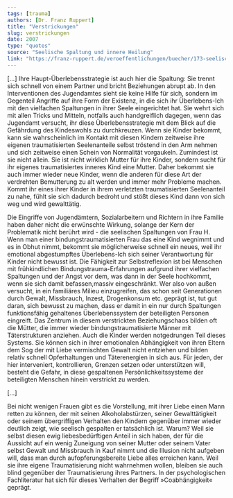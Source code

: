 ```yaml
---
tags: [trauma]
authors: [Dr. Franz Ruppert]
title: "Verstrickungen"
slug: verstrickungen
date: 2007
type: "quotes"
source: "Seelische Spaltung und innere Heilung"
link: "https://franz-ruppert.de/veroeffentlichungen/buecher/173-seelische-spaltung-und-innere-heilung-2007"
---
```


[…] Ihre Haupt-Überlebensstrategie ist auch hier die Spaltung: Sie trennt sich schnell von einem Partner und bricht Beziehungen abrupt ab. In den Interventionen des Jugendamtes sieht sie keine Hilfe für sich, sondern im Gegenteil Angriffe auf ihre Form der Existenz, in die sich ihr Überlebens-Ich mit den vielfachen Spaltungen in ihrer Seele eingerichtet hat. Sie wehrt sich mit allen Tricks und Mitteln, notfalls auch handgreiflich dagegen, wenn das Jugendamt versucht, ihr diese Überlebensstrategie mit dem Blick auf die Gefährdung des Kindeswohls zu durchkreuzen. Wenn sie Kinder bekommt, kann sie wahrscheinlich im Kontakt mit diesen Kindern zeitweise ihre eigenen traumatisierten Seelenanteile selbst tröstend in den Arm nehmen und sich zeitweise einen Schein von Normalität vorgaukeln. Zumindest ist sie nicht allein. Sie ist nicht wirklich Mutter für ihre Kinder, sondern sucht für ihr eigenes traumatisiertes inneres Kind eine Mutter. Daher bekommt sie auch immer wieder neue Kinder, wenn die anderen für diese Art der verdrehten Bemutterung zu alt werden und immer mehr Probleme machen. Kommt ihr eines ihrer Kinder in ihrem verletzten traumatisierten Seelenanteil zu nahe, fühlt sie sich dadurch bedroht und stößt dieses Kind dann von sich weg und wird gewalttätig. 

Die Eingriffe von Jugendämtern, Sozialarbeitern und Richtern in ihre Familie haben daher nicht die erwünschte Wirkung, solange der Kern der Problematik nicht berührt wird - die seelischen Spaltungen von Frau H. Wenn man einer bindungstraumatisierten Frau das eine Kind wegnimmt und es in Obhut nimmt, bekommt sie möglicherweise schnell ein neues, weil ihr emotional abgestumpftes Überlebens-Ich sich seiner Verantwortung für Kinder nicht bewusst ist. Die Fähigkeit zur Selbstreflexion ist bei Menschen mit frühkindlichen Bindungstrauma-Erfahrungen aufgrund ihrer vielfachen Spaltungen und der Angst vor dem, was dann in der Seele hochkommt, wenn sie sich damit befassen,massiv eingeschränkt. Wer also von außen versucht, in ein familiäres Milieu einzugreifen, das schon seit Generationen durch Gewalt, Missbrauch, Inzest, Drogenkonsum etc. geprägt ist, tut gut daran, sich bewusst zu machen, dass er damit in ein nur durch Spaltungen funktionsfähig gehaltenes Überlebenssystem der beteiligten Personen eingreift. Das Zentrum in diesem verstrickten Beziehungschaos bilden oft die Mütter, die immer wieder bindungstraumatisierte Männer mit Täterstrukturen anziehen. Auch die Kinder werden notgedrungen Teil dieses Systems. Sie können sich in ihrer emotionalen Abhängigkeit von ihren Eltern dem Sog der mit Liebe vermischten Gewalt nicht entziehen und bilden relativ schnell Opferhaltungen und Täterenergien in sich aus. Für jeden, der hier interveniert, kontrollieren, Grenzen setzen oder unterstützen will, besteht die Gefahr, in diese gespaltenen Persönlichkeitssysteme der beteiligten Menschen hinein verstrickt zu werden.

[…]

Bei nicht wenigen Frauen gibt es die Vorstellung, mit ihrer Liebe einen Mann retten zu können, der mit seinen Alkoholabstürzen, seiner Gewalttätigkeit oder seinem übergriffigen Verhalten den Kindern gegenüber immer wieder deutlich zeigt, wie seelisch gespalten er tatsächlich ist. Warum? Weil sie selbst diesen ewig liebesbedürftigen Anteil in sich haben, der für die Aussicht auf ein wenig Zuneigung von seiner Mutter oder seinem Vater selbst Gewalt und Missbrauch in Kauf nimmt und die Illusion nicht aufgeben will, dass man durch aufopferungsbereite Liebe alles erreichen kann. Weil sie ihre eigene Traumatisierung nicht wahrnehmen wollen, bleiben sie auch blind gegenüber der Traumatisierung ihres Partners. In der psychologischen Fachliteratur hat sich für dieses Verhalten der Begriff »Coabhängigkeit« geprägt.